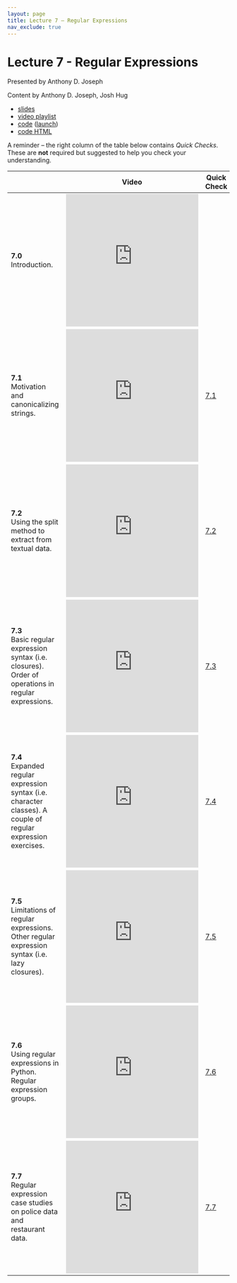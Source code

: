 ```yaml
---
layout: page
title: Lecture 7 – Regular Expressions
nav_exclude: true
---
```


# Lecture 7 - Regular Expressions

Presented by Anthony D. Joseph

Content by Anthony D. Joseph, Josh Hug

- [slides](https://docs.google.com/presentation/d/1uqUoV8Q4J4WpdCDj90SYq3oSk3rQh3bMwMttW7iJZ_w/edit)
- [video playlist](https://www.youtube.com/playlist?list=PLQCcNQgUcDfq_2mL8obAtIeTcpfR3xgwg)
- [code](https://github.com/DS-100/su21/tree/main/lec/lec07) ([launch](https://data100.datahub.berkeley.edu/hub/user-redirect/git-sync?repo=https://github.com/DS-100/su21&subPath=lec/lec07/&branch=main))
- [code HTML](../../resources/assets/lectures/lec07/lec07.html)

A reminder – the right column of the table below contains _Quick Checks_. These are **not** required but suggested to help you check your understanding.

<table>
<colgroup>
<col style="width: 25%" />
<col style="width: 25%" />
<col style="width: 25%" />
</colgroup>
<thead>
<tr class="header">
<th></th>
<th>Video</th>
<th>Quick Check</th>
</tr>
</thead>
<tbody>
<tr>
<td><strong>7.0</strong> <br> Introduction.</td>
<td><iframe width="300" height="300" height src="https://youtube.com/embed/xK044GSQruE" frameborder="0" allow="accelerometer; autoplay; encrypted-media; gyroscope; picture-in-picture" allowfullscreen></iframe></td>
<td></td>
</tr>
<tr>
<td><strong>7.1</strong> <br> Motivation and canonicalizing strings.</td>
<td><iframe width="300" height="300" height src="https://youtube.com/embed/_KeJFK92pTc" frameborder="0" allow="accelerometer; autoplay; encrypted-media; gyroscope; picture-in-picture" allowfullscreen></iframe></td>
<td><a href="https://docs.google.com/forms/d/e/1FAIpQLSdjNmlMm6gvwF4GbXMePYLp16_jEGBJFf5eaSidchAEWb2bPA/viewform?usp=sf_link" target="\_blank">7.1</a></td>
</tr>
<tr>
<td><strong>7.2</strong> <br> Using the split method to extract from textual data.</td>
<td><iframe width="300" height="300" height src="https://youtube.com/embed/R9YlR7-zIQM" frameborder="0" allow="accelerometer; autoplay; encrypted-media; gyroscope; picture-in-picture" allowfullscreen></iframe></td>
<td><a href="https://docs.google.com/forms/d/e/1FAIpQLSc0733O_j7oJNUeUkRwAYUqP3Wk8mUGRNS6uE0oMSfohRVfKg/viewform?usp=sf_link" target="\_blank">7.2</a></td>
</tr>
<tr>
<td><strong>7.3</strong> <br> Basic regular expression syntax (i.e. closures). Order of operations in regular expressions.</td>
<td><iframe width="300" height="300" height src="https://youtube.com/embed/YFvQZDAebks" frameborder="0" allow="accelerometer; autoplay; encrypted-media; gyroscope; picture-in-picture" allowfullscreen></iframe></td>
<td><a href="https://docs.google.com/forms/d/e/1FAIpQLSe2_nYacOwQR_NLtWiAITYP82d1XbMAsiOeiWDBxk9-1cJh0Q/viewform?usp=sf_link" target="\_blank">7.3</a></td>
</tr>
<tr>
<td><strong>7.4</strong> <br> Expanded regular expression syntax (i.e. character classes). A couple of regular expression exercises.</td>
<td><iframe width="300" height="300" height src="https://youtube.com/embed/dzeHq2UjXzg" frameborder="0" allow="accelerometer; autoplay; encrypted-media; gyroscope; picture-in-picture" allowfullscreen></iframe></td>
<td><a href="https://docs.google.com/forms/d/e/1FAIpQLSfcYVjlpObsK6Pbrau9ykKW_JS1Ut5Mkg82XYL-SYBVtRusgg/viewform?usp=sf_link" target="\_blank">7.4</a></td>
</tr>
<tr>
<td><strong>7.5</strong> <br> Limitations of regular expressions. Other regular expression syntax (i.e. lazy closures).</td>
<td><iframe width="300" height="300" height src="https://youtube.com/embed/nB4Uryx8iTQ" frameborder="0" allow="accelerometer; autoplay; encrypted-media; gyroscope; picture-in-picture" allowfullscreen></iframe></td>
<td><a href="https://docs.google.com/forms/d/e/1FAIpQLScCSFANBs6kxB2m8BRHnyOwNo277zAuXilJAOS4lrud4bs_6A/viewform?usp=sf_link" target="\_blank">7.5</a></td>
</tr>
<tr>
<td><strong>7.6</strong> <br> Using regular expressions in Python. Regular expression groups.</td>
<td><iframe width="300" height="300" height src="https://youtube.com/embed/GIGw6FvxL90" frameborder="0" allow="accelerometer; autoplay; encrypted-media; gyroscope; picture-in-picture" allowfullscreen></iframe></td>
<td><a href="https://docs.google.com/forms/d/e/1FAIpQLSeFD7IZXW_0NAiLDzxHqsMai-RQf_G89FhneDvVol2wSVyKbQ/viewform?usp=sf_link" target="\_blank">7.6</a></td>
</tr>
<tr>
<td><strong>7.7</strong> <br> Regular expression case studies on police data and restaurant data.</td>
<td><iframe width="300" height="300" height src="https://youtube.com/embed/_pka1Yu8h2E" frameborder="0" allow="accelerometer; autoplay; encrypted-media; gyroscope; picture-in-picture" allowfullscreen></iframe></td>
<td><a href="https://docs.google.com/forms/d/e/1FAIpQLSdKV8MdQSETAnq9PLtJxYSJeqFJT0bLmzU5yPh6QQFhfQ_Wcg/viewform?usp=sf_link" target="\_blank">7.7</a></td>
</tr>
